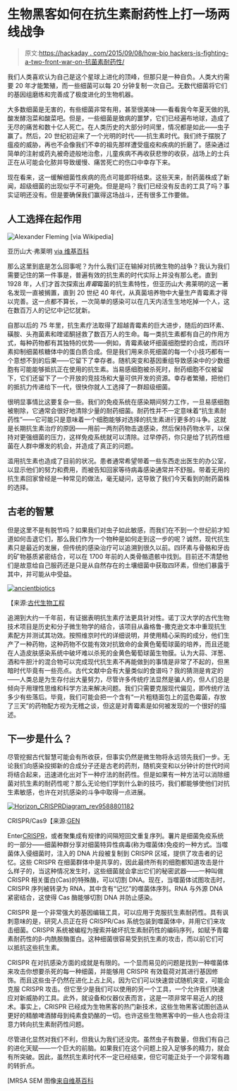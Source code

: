 # 生物黑客如何在抗生素耐药性上打一场两线战争

> 原文:[https://hackaday . com/2015/09/08/how-bio hackers-is-fighting-a-two-front-war-on-抗菌素耐药性/](https://hackaday.com/2015/09/08/how-biohackers-are-fighting-a-two-front-war-on-antibiotic-resistance/)

我们人类喜欢认为自己是这个星球上进化的顶峰，但那只是一种自负。人类大约需要 20 年才能繁殖，而一些细菌可以每 20 分钟复制一次自己。无数代细菌将它们的基因组磨练和完善成了极度进化的生物机器。

大多数细菌是无害的，有些细菌非常有用，甚至很美味——看看我今年夏天做的乳酸发酵泡菜和酸菜吧。但是，一些细菌是致病的噩梦，它们已经遍布地球，造成了无尽的痛苦和数十亿人死亡。在人类历史的大部分时间里，情况都是如此——虫子赢了。然后，20 世纪初迎来了一个光明的时代——抗生素时代。我们终于摆脱了瘟疫的威胁，再也不会像我们不幸的祖先那样遭受瘟疫和疾病的折磨了。感染通过简单的注射或药丸被奇迹般地治愈，儿童疾病不再收获悲惨的收获，战场上的士兵正在从可能会化脓并导致缓慢、痛苦死亡的伤口中幸存下来。

现在看来，这一缓解细菌性疾病的亮点可能即将结束。这些天来，耐药菌株成了新闻，超级细菌的出现似乎不可避免。但是是吗？我们已经没有反击的工具了吗？事实证明还没有。但是要确保我们赢得这场战斗，还有很多工作要做。

## 人工选择在起作用

![Alexander Fleming [via Wikipedia]](../Images/8a18d1b46b6e0f4437835af61ca2ade0.png)

亚历山大·弗莱明 [via 维基百科](https://commons.wikimedia.org/wiki/File:Alexander_Fleming.jpg)

那么这里到底是怎么回事呢？为什么我们正在输掉对抗微生物的战争？我认为我们需要记住的第一件事是，普遍有效的抗生素的时代实际上并没有那么老。直到 1928 年，人们才首次探索出*青霉*霉菌的抗生素特性，但亚历山大·弗莱明的这一著名发现一直被搁置，直到 20 世纪 40 年代，从真菌培养物中大量生产青霉素才得以完善。这一点都不算长，一次简单的感染可以在几天内活生生地吃掉一个人，这在数百万人的记忆中记忆犹新。

自那以后的 75 年里，抗生素疗法取得了超越青霉素的巨大进步，随后的四环素、磺胺、头孢菌素和喹诺酮拯救了数百万人的生命。每一类抗生素都有自己的作用方式，每种药物都有其独特的优势——例如，青霉素破坏细菌细胞壁的合成，而四环素抑制细菌核糖体中的蛋白质合成。但是我们用来杀死细菌的每一个小技巧都有一个意想不到的后果——它留下了幸存者。随机突变和基因重组导致感染中的少数细胞有可能能够抵抗正在使用的抗生素。当易感细胞被杀死时，耐药细胞不仅被留下，它们还留下了一个开放的竞技场和大量可供开发的资源。幸存者繁殖，把他们的抵抗力传递给下一代，很快你就人工选择了一群超级细菌。

很明显事情比这要复杂一些。我们的免疫系统在感染期间努力工作，一旦易感细胞被剔除，它通常会很好地清除少量的耐药细菌。耐药性并不一定意味着“抗生素耐药性”——它可能只是意味着一个细胞能够对选择的抗生素进行更多的斗争。这就是长期抗生素治疗的原因——用前一两剂药物击退感染，然后保持药物水平，以保持对更强细菌的压力，这样免疫系统就可以清除。过早停药，你只是给了抗药性细菌在人群中爆发的机会，并造成了真正的问题。

滥用抗生素也造成了目前的状况。患者通常希望带着一些东西走出医生的办公室，以显示他们的努力和费用，而被告知回家等待病毒感染通常并不舒服。带着无用的抗生素回家曾经是一种常见的做法，毫无疑问，这导致了我们今天看到的耐药菌株的选择。

## 古老的智慧

但是这里不是有脱节吗？如果我们对虫子如此敏感，而我们在不到一个世纪前才知道如何击退它们，那么我们作为一个物种是如何走到这一步的呢？诚然，现代抗生素只是最近的发展，但传统的感染治疗可以追溯到很久以前。四环素与骨骼和牙齿的矿物基质紧密结合，可以在 1700 年前的人类骨骼遗骸中找到。目前还不清楚他们是故意给自己服药还是只是从自然存在的土壤细菌中获取四环素，但他们暴露于其中，并可能从中受益。

[![ancientbiotics](../Images/a7d4fe24139b873564bc2989f2443518.png)](https://hackaday.com/wp-content/uploads/2015/09/ancientbiotics.png) 

【来源:[古代生物工程](https://www.youtube.com/watch?v=mo4K51bQVs0)

追溯到大约一千年前，有证据表明抗生素疗法更具针对性。诺丁汉大学的古代生物技术项目是历史和分子微生物学的结合，该项目从盎格鲁-撒克逊文本中重现抗生素配方并测试其功效。按照维京时代的详细说明，并使用精心采购的成分，他们生产了一种药物，这种药物不仅能有效对抗致命的金黄色葡萄球菌的培养，而且还能在人造皮肤感染系统中破坏难以杀死的金黄色葡萄球菌生物膜。认为大蒜、洋葱、酒和牛胆汁的混合物可以完成现代抗生素不再能做到的事情是非常了不起的，但黑暗时代毕竟有一些亮点。古代文献中会有大量类似的食谱吗？我的猜测是肯定的——人类总是为生存付出大量努力，尽管许多传统疗法显然是骗人的，但人们总是倾向于用理性思维和科学方法来解决问题。我们只需要克服现代偏见，即传统疗法多少有些落后。毕竟，我们可能会把一个含有“一片粗糙面包上的蓝色霉菌，存放了三天”的药物配方视为无稽之谈，但这是对青霉素是如何被发现的一个很好的描述。

## 下一步是什么？

尽管挖掘古代智慧可能会有所收获，但事实仍然是微生物将永远领先我们一步。无论我们向感染投掷新的合成分子还是古老的药剂，随机突变和以分钟计的世代时间将结合起来，迅速进化出对下一种疗法的耐药性。但是如果有一种方法可以消除细菌对抗生素的耐药性呢？那么无论他们学到什么新的技巧，我们都能够使他们对抗生素敏感，也许在对抗感染的斗争中取得一点进展。

[![Horizon_CRISPRDiagram_rev9588801182](../Images/c28abbaf4fff2fc43cc1fd3e6d86b854.png)](https://hackaday.com/wp-content/uploads/2015/09/horizon_crisprdiagram_rev9588801182.jpg) 

CRISPR/Cas9【来源:[GEN](http://www.genengnews.com/gen-articles/crispr-gene-editing-it-isnt-quite-as-easy-as-it-looks/5200/)

Enter[CRISPR](https://en.wikipedia.org/wiki/CRISPR)，或者聚集成有规律的间隔短回文重复序列。薯片是细菌免疫系统的一部分——细菌种群分享对细菌特异性病毒(称为噬菌体)免疫的一种方式。当噬菌体入侵细菌时，注入的 DNA 片段被复制到 CRISPR 区域，提供了攻击者的记忆。这些 CRISPR 在细菌群体中是共享的，因此最终所有的细胞都知道攻击是什么样子的，当这种情况发生时，这些细菌就会拿出它们的秘密武器——一种叫做 CRISPR 相关蛋白(Cas)的特殊酶，可以切割 DNA。现在，当噬菌体试图攻击时，CRISPR 序列被转录为 RNA，其中含有“记忆”的噬菌体序列。RNA 与外源 DNA 紧密结合，这使得 Cas 酶能够切割 DNA 并防止感染。

CRISPR 是一个非常强大的基因编辑工具，可以应用于克服抗生素耐药性。具有讽刺意味的是，研究人员正在将 CRISPR/Cas 系统包装到噬菌体中，并用它们来攻击细菌。CRISPR 系统被编程为搜索并破坏抗生素耐药性的编码序列，如赋予青霉素耐药性的β-内酰胺酶蛋白。这种细菌很容易受到抗生素的攻击，而以前它们可以抵抗这些抗生素。

CRISPR 在对抗感染方面的成就是有限的。一个显而易见的问题是找到一种噬菌体来攻击你想要杀死的每一种细菌，并能够用 CRISPR 有效载荷对其进行基因修饰。而且这些虫子仍然在进化上占上风，因为它们可以快速尝试随机突变，可能会克服 CRISPR 攻击。但它至少是我们可以使用的另一个工具，一个允许我们快速应对新威胁的工具。此外，就设备和仪器仪表而言，这是一项非常平易近人的技术。事实上，CRISPR 已经成为生物黑客的热门新技术，这些生物黑客试图创造从更好的精酿啤酒酵母到纯素食奶酪的一切。也许这些生物黑客中的一些人也会将注意力转向抗生素耐药性问题。

尽管进化显然对我们不利，但我认为我们还没完。虽然虫子有数量，但我们有自己的进化天赋——一个巨大的前脑。如果我们在这个问题上投入足够多的精力，就会有所突破。因此，虽然抗生素时代不一定已经结束，但它可能正处于一个非常有趣的转折点。

[MRSA SEM 图像[来自维基百科](https://commons.wikimedia.org/wiki/File:Human_neutrophil_ingesting_MRSA.jpg)
